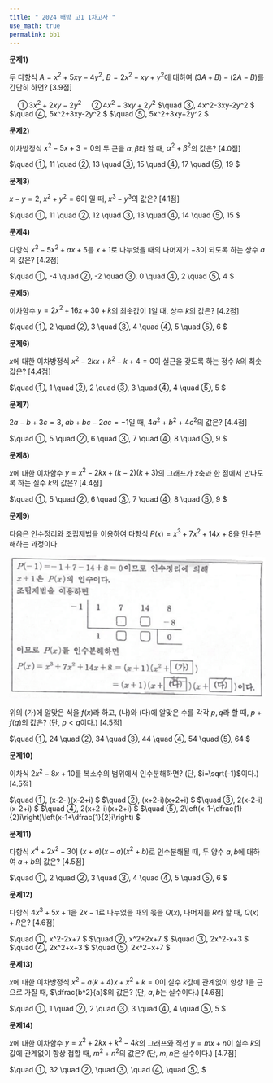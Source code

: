 ```yaml
---
title: " 2024 배방 고1 1차고사 "
use_math: true
permalink: bb1
---
```



**문제1)**

두 다항식 $A=x^2+5xy-4y^2$, $B=2x^2-xy+y^2$에 대하여 $(3A+B)-(2A-B)$를 간단히 하면? [3.9점]

$\quad ①\, 3x^2+2xy-2y^2$
$\quad ②\, 4x^2-3xy+2y^2$
$\quad ③\, 4x^2-3xy-2y^2
$
$\quad ④\, 5x^2+3xy-2y^2
$
$\quad ⑤\, 5x^2+3xy+2y^2
$

**문제2)**

이차방정식 $x^2-5x+3=0$의 두 근을 $\alpha, \beta$라 할 때, $\alpha^2+\beta^2$의 값은? [4.0점]

$\quad ①\, 11
\quad ②\, 13
\quad ③\, 15
\quad ④\, 17
\quad ⑤\, 19
$

**문제3)**

$x-y=2$, $x^2+y^2=6$이 일 때, $x^3-y^3$의 값은? [4.1점]

$\quad ①\, 11
\quad ②\, 12
\quad ③\, 13
\quad ④\, 14
\quad ⑤\, 15
$

**문제4)**

다항식 $x^3-5x^2+ax+5$를 $x+1$로 나누었을 때의 나머지가 $-3$이 되도록 하는 상수 $a$의 값은? [4.2점]

$\quad ①\, -4
\quad ②\, -2
\quad ③\, 0
\quad ④\, 2
\quad ⑤\, 4
$

**문제5)**

이차함수 $y=2x^2+16x+30+k$의 최솟값이 1일 때, 상수 $k$의 값은? [4.2점]

$\quad ①\, 2
\quad ②\, 3
\quad ③\, 4
\quad ④\, 5
\quad ⑤\, 6
$

**문제6)**

$x$에 대한 이차방정식 $x^2-2kx+k^2-k+4=0$이 실근을 갖도록 하는 정수 $k$의 최솟값은? [4.4점]

$\quad ①\, 1
\quad ②\, 2
\quad ③\, 3
\quad ④\, 4
\quad ⑤\, 5
$

**문제7)**

$2a-b+3c=3$, $ab+bc-2ac=-1$일 때, $4a^2+b^2+4c^2$의 값은? [4.4점]

$\quad ①\, 5
\quad ②\, 6
\quad ③\, 7
\quad ④\, 8
\quad ⑤\, 9
$

**문제8)**

$x$에 대한 이차함수 $y=x^2-2kx+(k-2)(k+3)$의 그래프가 $x$축과 한 점에서 만나도록 하는 실수 $k$의 값은? [4.4점]

$\quad ①\, 5
\quad ②\, 6
\quad ③\, 7
\quad ④\, 8
\quad ⑤\, 9
$

**문제9)**

다음은 인수정리와 조립제법을 이용하여 다항식 $P(x)=x^3+7x^2+14x+8$을 인수분해하는 과정이다.

<img src="/assets/Pasted image 20240501183943.png"/>

위의 (가)에 알맞은 식을 $f(x)$라 하고, (나)와 (다)에 알맞은 수를 각각 $p, q$라 할 때, $p+f(q)$의 값은? (단, $p<q$이다.) [4.5점]

$\quad ①\, 24
\quad ②\, 34
\quad ③\, 44
\quad ④\, 54
\quad ⑤\, 64
$

**문제10)**

이차식 $2x^2-8x+10$를 복소수의 범위에서 인수분해하면? (단, $i=\sqrt{-1}$이다.) [4.5점]

$\quad ①\, (x-2-i)(x-2+i)
$
$\quad ②\, (x+2-i)(x+2+i)
$
$\quad ③\, 2(x-2-i)(x-2+i)
$
$\quad ④\, 2(x+2-i)(x+2+i)
$
$\quad ⑤\, 2\left(x-1-\dfrac{1}{2}i\right)\left(x-1+\dfrac{1}{2}i\right)
$

**문제11)**

다항식 $x^4+2x^2-3$이 $(x+a)(x-a)(x^2+b)$로 인수분해될 때, 두 양수 $a, b$에 대하여 $a+b$의 값은? [4.5점]

$\quad ①\, 2
\quad ②\, 3
\quad ③\, 4
\quad ④\, 5
\quad ⑤\, 6
$

**문제12)**

다항식 $4x^3+5x+1$을 $2x-1$로 나누었을 때의 몫을 $Q(x)$, 나머지를 $R$라 할 때, $Q(x)+R$은? [4.6점]

$\quad ①\, x^2-2x+7
$
$\quad ②\, x^2+2x+7
$
$\quad ③\, 2x^2-x+3
$
$\quad ④\, 2x^2+x+3
$
$\quad ⑤\, 2x^2+x+7
$

**문제13)**

$x$에 대한 이차방정식 $x^2-a(k+4)x+x^2+k=0$이 실수 $k$값에 관계없이 항상 1을 근으로 가질 때, $\dfrac{b^2}{a}$의 값은? (단, $a, b$는 실수이다.) [4.6점]

$\quad ①\, 1
\quad ②\, 2
\quad ③\, 3
\quad ④\, 4
\quad ⑤\, 5
$

**문제14)**

$x$에 대한 이차함수 $y=x^2+2kx+k^2-4k$의 그래프와 직선 $y=mx+n$이 실수 $k$의 값에 관계없이 항상 접할 때, $m^2+n^2$의 값은? (단, $m, n$은 실수이다.) [4.7점]

$\quad ①\, 32
\quad ②\, 
\quad ③\, 
\quad ④\, 
\quad ⑤\, 
$